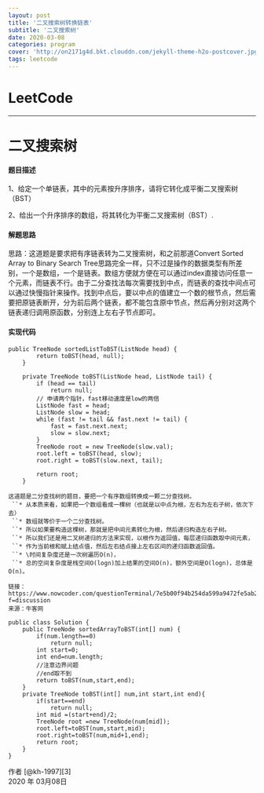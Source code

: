 ```yaml
---
layout: post
title: '二叉搜索树转换链表'
subtitle: '二叉搜索树'
date: 2020-03-08
categories: program
cover: 'http://on2171g4d.bkt.clouddn.com/jekyll-theme-h2o-postcover.jpg'
tags: leetcode﻿
---
```


# LeetCode

------

# 二叉搜索树

#### 题目描述

1、给定一个单链表，其中的元素按升序排序，请将它转化成平衡二叉搜索树（BST）

2、给出一个升序排序的数组，将其转化为平衡二叉搜索树（BST）.

#### 解题思路

思路：这道题是要求把有序链表转为二叉搜索树，和之前那道Convert Sorted Array to Binary Search Tree思路完全一样，只不过是操作的数据类型有所差别，一个是数组，一个是链表。数组方便就方便在可以通过index直接访问任意一个元素，而链表不行。由于二分查找法每次需要找到中点，而链表的查找中间点可以通过快慢指针来操作。找到中点后，要以中点的值建立一个数的根节点，然后需要把原链表断开，分为前后两个链表，都不能包含原中节点，然后再分别对这两个链表递归调用原函数，分别连上左右子节点即可。

#### 实现代码

```
public TreeNode sortedListToBST(ListNode head) {
        return toBST(head, null);
    }
 
    private TreeNode toBST(ListNode head, ListNode tail) {
        if (head == tail)
            return null;
        // 申请两个指针，fast移动速度是low的两倍
        ListNode fast = head;
        ListNode slow = head;
        while (fast != tail && fast.next != tail) {
            fast = fast.next.next;
            slow = slow.next;
        }
        TreeNode root = new TreeNode(slow.val);
        root.left = toBST(head, slow);
        root.right = toBST(slow.next, tail);
 
        return root;
    }

```

```
这道题是二分查找树的题目，要把一个有序数组转换成一颗二分查找树。
 ``* 从本质来看，如果把一个数组看成一棵树（也就是以中点为根，左右为左右子树，依次下去）
 ``* 数组就等价于一个二分查找树。
 ``* 所以如果要构造这棵树，那就是把中间元素转化为根，然后递归构造左右子树。
 ``* 所以我们还是用二叉树递归的方法来实现，以根作为返回值，每层递归函数取中间元素，
 ``* 作为当前根和赋上结点值，然后左右结点接上左右区间的递归函数返回值。
 ``* \时间复杂度还是一次树遍历O(n)，
 ``* 总的空间复杂度是栈空间O(logn)加上结果的空间O(n)，额外空间是O(logn)，总体是O(n)。
```

```
链接：https://www.nowcoder.com/questionTerminal/7e5b00f94b254da599a9472fe5ab283d?f=discussion
来源：牛客网

public class Solution {
    public TreeNode sortedArrayToBST(int[] num) {
        if(num.length==0)
            return null;
        int start=0;
        int end=num.length;
        //注意边界问题 
        //end取不到
        return toBST(num,start,end);
    }
    private TreeNode toBST(int[] num,int start,int end){
        if(start==end)
            return null;
        int mid =(start+end)/2;
        TreeNode root =new TreeNode(num[mid]);
        root.left=toBST(num,start,mid);
        root.right=toBST(num,mid+1,end);
        return root;
    }
}
```



作者 [@kh-1997][3]     
2020 年 03月08日    